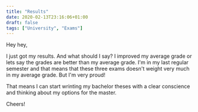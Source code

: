 ```yaml
---
title: "Results"
date: 2020-02-13T23:16:06+01:00
draft: false
tags: ["University", "Exams"]
---
```


Hey hey,

I just got my results.
And what should I say?
I improved my average grade or lets say the grades are better than my average grade.
I'm in my last regular semester and that means that these three exams doesn't weight very much in my average grade.
But I'm very proud!

That means I can start wrinting my bachelor theses with a clear conscience and thinking about my options for the master.

Cheers!
